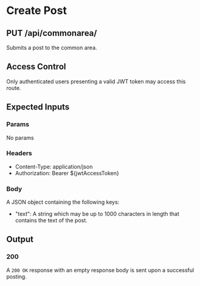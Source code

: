 # Create Post

## PUT /api/commonarea/

Submits a post to the common area.

## Access Control

Only authenticated users presenting a valid JWT token may access this route.

## Expected Inputs

### Params

No params 

### Headers

- Content-Type: application/json
- Authorization: Bearer ${jwtAccessToken}

### Body

A JSON object containing the following keys:
- "text": A string which may be up to 1000 characters in length that contains the text of the post.

## Output

### 200

A `200 OK` response with an empty response body is sent upon a successful posting.
